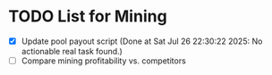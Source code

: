 # TODO List for Mining

- [x] Update pool payout script  (Done at Sat Jul 26 22:30:22 2025: No actionable real task found.)
- [ ] Compare mining profitability vs. competitors